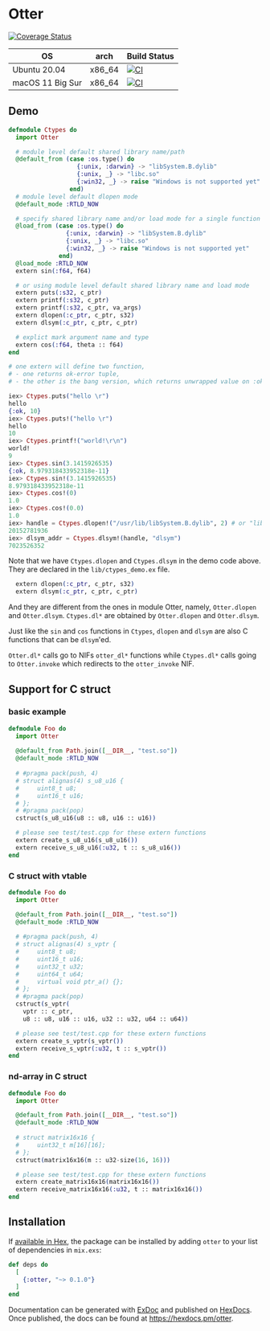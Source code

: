 # Otter

[![Coverage Status](https://coveralls.io/repos/github/cocoa-xu/otter/badge.svg?branch=main)](https://coveralls.io/github/cocoa-xu/otter?branch=main)

| OS               | arch    | Build Status |
|------------------|---------|--------------|
| Ubuntu 20.04     | x86_64  | [![CI](https://github.com/cocoa-xu/otter/actions/workflows/linux-x86_64.yml/badge.svg)](https://github.com/cocoa-xu/otter/actions/workflows/linux-x86_64.yml) |
| macOS 11 Big Sur | x86_64  | [![CI](https://github.com/cocoa-xu/otter/actions/workflows/macos-x86_64.yml/badge.svg)](https://github.com/cocoa-xu/otter/actions/workflows/macos-x86_64.yml) |

## Demo
```elixir
defmodule Ctypes do
  import Otter

  # module level default shared library name/path
  @default_from (case :os.type() do
                   {:unix, :darwin} -> "libSystem.B.dylib"
                   {:unix, _} -> "libc.so"
                   {:win32, _} -> raise "Windows is not supported yet"
                 end)
  # module level default dlopen mode
  @default_mode :RTLD_NOW

  # specify shared library name and/or load mode for a single function
  @load_from (case :os.type() do
                {:unix, :darwin} -> "libSystem.B.dylib"
                {:unix, _} -> "libc.so"
                {:win32, _} -> raise "Windows is not supported yet"
              end)
  @load_mode :RTLD_NOW
  extern sin(:f64, f64)

  # or using module level default shared library name and load mode
  extern puts(:s32, c_ptr)
  extern printf(:s32, c_ptr)
  extern printf(:s32, c_ptr, va_args)
  extern dlopen(:c_ptr, c_ptr, s32)
  extern dlsym(:c_ptr, c_ptr, c_ptr)

  # explict mark argument name and type
  extern cos(:f64, theta :: f64)
end

# one extern will define two function, 
# - one returns ok-error tuple, 
# - the other is the bang version, which returns unwrapped value on :ok, and raise RuntimeError on :error  

iex> Ctypes.puts("hello \r")
hello
{:ok, 10}
iex> Ctypes.puts!("hello \r")
hello
10
iex> Ctypes.printf!("world!\r\n")
world!
9
iex> Ctypes.sin(3.1415926535)
{:ok, 8.979318433952318e-11}
iex> Ctypes.sin!(3.1415926535)
8.979318433952318e-11
iex> Ctypes.cos!(0)
1.0
iex> Ctypes.cos!(0.0)
1.0
iex> handle = Ctypes.dlopen!("/usr/lib/libSystem.B.dylib", 2) # or "libc.so" for Linux
20152781936
iex> dlsym_addr = Ctypes.dlsym!(handle, "dlsym")
7023526352
```

Note that we have `Ctypes.dlopen` and `Ctypes.dlsym` in the demo code above. They are declared in the `lib/ctypes_demo.ex`
file. 

```elixir
  extern dlopen(:c_ptr, c_ptr, s32)
  extern dlsym(:c_ptr, c_ptr, c_ptr)
```

And they are different from the ones in module Otter, namely, `Otter.dlopen` and `Otter.dlsym`. `Ctypes.dl*` are obtained
by `Otter.dlopen` and `Otter.dlsym`. 

Just like the `sin` and `cos` functions in `Ctypes`, `dlopen` and `dlsym` are also C functions that can be `dlsym`'ed.

`Otter.dl*` calls go to NIFs `otter_dl*` functions while `Ctypes.dl*` calls going to `Otter.invoke` which redirects to 
the `otter_invoke` NIF.

## Support for C struct
### basic example
```elixir
defmodule Foo do
  import Otter
  
  @default_from Path.join([__DIR__, "test.so"])
  @default_mode :RTLD_NOW
  
  # #pragma pack(push, 4)
  # struct alignas(4) s_u8_u16 {
  #     uint8_t u8;
  #     uint16_t u16;
  # };
  # #pragma pack(pop)
  cstruct(s_u8_u16(u8 :: u8, u16 :: u16))

  # please see test/test.cpp for these extern functions
  extern create_s_u8_u16(s_u8_u16())
  extern receive_s_u8_u16(:u32, t :: s_u8_u16())
end
```

### C struct with vtable
```elixir
defmodule Foo do
  import Otter

  @default_from Path.join([__DIR__, "test.so"])
  @default_mode :RTLD_NOW
  
  # #pragma pack(push, 4)
  # struct alignas(4) s_vptr {
  #     uint8_t u8;
  #     uint16_t u16;
  #     uint32_t u32;
  #     uint64_t u64;
  #     virtual void ptr_a() {};
  # };
  # #pragma pack(pop)
  cstruct(s_vptr(
    vptr :: c_ptr, 
    u8 :: u8, u16 :: u16, u32 :: u32, u64 :: u64))

  # please see test/test.cpp for these extern functions
  extern create_s_vptr(s_vptr())
  extern receive_s_vptr(:u32, t :: s_vptr())
end
```

### nd-array in C struct
```elixir
defmodule Foo do
  import Otter

  @default_from Path.join([__DIR__, "test.so"])
  @default_mode :RTLD_NOW
  
  # struct matrix16x16 {
  #     uint32_t m[16][16];
  # };
  cstruct(matrix16x16(m :: u32-size(16, 16)))

  # please see test/test.cpp for these extern functions
  extern create_matrix16x16(matrix16x16())
  extern receive_matrix16x16(:u32, t :: matrix16x16())
end
```

## Installation

If [available in Hex](https://hex.pm/docs/publish), the package can be installed
by adding `otter` to your list of dependencies in `mix.exs`:

```elixir
def deps do
  [
    {:otter, "~> 0.1.0"}
  ]
end
```

Documentation can be generated with [ExDoc](https://github.com/elixir-lang/ex_doc)
and published on [HexDocs](https://hexdocs.pm). Once published, the docs can
be found at <https://hexdocs.pm/otter>.

